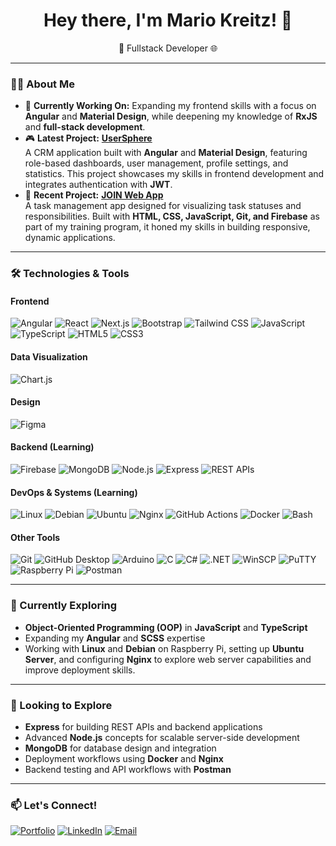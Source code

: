 <h1 align="center">Hey there, I'm Mario Kreitz! 👋</h1>
<p align="center">
  🚀 Fullstack Developer 🌐
</p>

---

### 👨‍💻 About Me

- 🔭 **Currently Working On:** Expanding my frontend skills with a focus on **Angular** and **Material Design**, while deepening my knowledge of **RxJS** and **full-stack development**.
- 🎮 **Latest Project:** **[UserSphere](https://github.com/mariokreitz/UserSphere)**  
  A CRM application built with **Angular** and **Material Design**, featuring role-based dashboards, user management, profile settings, and statistics. This project showcases my skills in frontend development and integrates authentication with **JWT**.
- 💼 **Recent Project:** **[JOIN Web App](https://github.com/mariokreitz/JOIN)**  
  A task management app designed for visualizing task statuses and responsibilities. Built with **HTML, CSS, JavaScript, Git, and Firebase** as part of my training program, it honed my skills in building responsive, dynamic applications.

---

### 🛠️ Technologies & Tools

#### Frontend
![Angular](https://img.shields.io/badge/Angular-DD0031?style=flat&logo=angular&logoColor=white)
![React](https://img.shields.io/badge/React-61DAFB?style=flat&logo=react&logoColor=white)
![Next.js](https://img.shields.io/badge/Next.js-000000?style=flat&logo=nextdotjs&logoColor=white)
![Bootstrap](https://img.shields.io/badge/Bootstrap-7952B3?style=flat&logo=bootstrap&logoColor=white)
![Tailwind CSS](https://img.shields.io/badge/Tailwind_CSS-38B2AC?style=flat&logo=tailwind-css&logoColor=white)
![JavaScript](https://img.shields.io/badge/JavaScript-F7DF1E?style=flat&logo=javascript&logoColor=black)
![TypeScript](https://img.shields.io/badge/TypeScript-007ACC?style=flat&logo=typescript&logoColor=white)
![HTML5](https://img.shields.io/badge/HTML5-E34F26?style=flat&logo=html5&logoColor=white)
![CSS3](https://img.shields.io/badge/CSS3-1572B6?style=flat&logo=css3&logoColor=white)

#### Data Visualization
![Chart.js](https://img.shields.io/badge/Chart.js-FF6384?style=flat&logo=chartdotjs&logoColor=white)

#### Design
![Figma](https://img.shields.io/badge/Figma-F24E1E?style=flat&logo=figma&logoColor=white)

#### Backend (Learning)
![Firebase](https://img.shields.io/badge/Firebase-FFCA28?style=flat&logo=firebase&logoColor=black)
![MongoDB](https://img.shields.io/badge/MongoDB-47A248?style=flat&logo=mongodb&logoColor=white)
![Node.js](https://img.shields.io/badge/Node.js-339933?style=flat&logo=nodedotjs&logoColor=white)
![Express](https://img.shields.io/badge/Express-000000?style=flat&logo=express&logoColor=white)
![REST APIs](https://img.shields.io/badge/REST_APIs-00CCFF?style=flat&logo=rest&logoColor=white)

#### DevOps & Systems (Learning)
![Linux](https://img.shields.io/badge/Linux-FCC624?style=flat&logo=linux&logoColor=black)
![Debian](https://img.shields.io/badge/Debian-A81D33?style=flat&logo=debian&logoColor=white)
![Ubuntu](https://img.shields.io/badge/Ubuntu-E95420?style=flat&logo=ubuntu&logoColor=white)
![Nginx](https://img.shields.io/badge/Nginx-009639?style=flat&logo=nginx&logoColor=white)
![GitHub Actions](https://img.shields.io/badge/GitHub_Actions-2088FF?style=flat&logo=github-actions&logoColor=white)
![Docker](https://img.shields.io/badge/Docker-2496ED?style=flat&logo=docker&logoColor=white)
![Bash](https://img.shields.io/badge/Bash-4EAA25?style=flat&logo=gnu-bash&logoColor=white)

#### Other Tools
![Git](https://img.shields.io/badge/Git-F05032?style=flat&logo=git&logoColor=white)
![GitHub Desktop](https://img.shields.io/badge/GitHub_Desktop-181717?style=flat&logo=github&logoColor=white)
![Arduino](https://img.shields.io/badge/Arduino-00979D?style=flat&logo=arduino&logoColor=white)
![C](https://img.shields.io/badge/C-00599C?style=flat&logo=c&logoColor=white)
![C#](https://img.shields.io/badge/C%23-239120?style=flat&logo=csharp&logoColor=white)
![.NET](https://img.shields.io/badge/.NET-512BD4?style=flat&logo=dotnet&logoColor=white)
![WinSCP](https://img.shields.io/badge/WinSCP-0080FF?style=flat&logo=winscp&logoColor=white)
![PuTTY](https://img.shields.io/badge/PuTTY-023232?style=flat&logo=putty&logoColor=white)
![Raspberry Pi](https://img.shields.io/badge/Raspberry_Pi-A22846?style=flat&logo=raspberrypi&logoColor=white)
![Postman](https://img.shields.io/badge/Postman-FF6C37?style=flat&logo=postman&logoColor=white)

---

### 🌱 Currently Exploring
- **Object-Oriented Programming (OOP)** in **JavaScript** and **TypeScript**
- Expanding my **Angular** and **SCSS** expertise
- Working with **Linux** and **Debian** on Raspberry Pi, setting up **Ubuntu Server**, and configuring **Nginx** to explore web server capabilities and improve deployment skills.

---

### 👀 Looking to Explore
- **Express** for building REST APIs and backend applications  
- Advanced **Node.js** concepts for scalable server-side development  
- **MongoDB** for database design and integration  
- Deployment workflows using **Docker** and **Nginx**  
- Backend testing and API workflows with **Postman**


---

### 📫 Let's Connect!

<p align="left">
  <a href="https://mario-kreitz.dev/" target="_blank"><img alt="Portfolio" src="https://img.shields.io/badge/Portfolio-FF5722?style=flat&logo=google-chrome&logoColor=white"/></a>
  <a href="https://www.linkedin.com/in/mario-kreitz-70b68b336/" target="_blank"><img alt="LinkedIn" src="https://img.shields.io/badge/LinkedIn-0A66C2?style=flat&logo=linkedin&logoColor=white"/></a>
  <a href="mailto:mario.kreitz@web.de" target="_blank"><img alt="Email" src="https://img.shields.io/badge/Email-D14836?style=flat&logo=gmail&logoColor=white"/></a>
</p>
